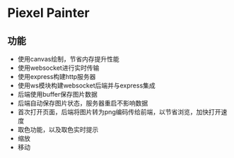 # Piexel Painter

## 功能

* 使用canvas绘制，节省内存提升性能
* 使用websocket进行实时传输
* 使用express构建http服务器
* 使用ws模块构建websocket后端并与express集成
* 后端使用buffer保存图片数据
* 后端自动保存图片状态，服务器重启不影响数据
* 首次打开页面，后端将图片转为png编码传给前端，以节省浏览，加快打开速度
* 取色功能，以及取色实时提示
* 缩放
* 移动